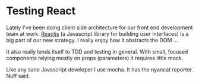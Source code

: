 # Testing React

Lately I've been doing client side architecture for our front end development team at work. [Reactjs](http://facebook.github.io/react/) (a Javascript library for building user interfaces) is a big part of our new strategy. I really enjoy how it abstracts the DOM ...

It also really lends itself to TDD and testing in general. With small, focused components relying mostly on props (parameters) it requires little mock.

Like any sane Javascript developer I use mocha. It has the nyancat reporter. Nuff said.